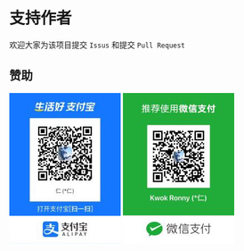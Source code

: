 
# 支持作者

欢迎大家为该项目提交 `Issus` 和提交 `Pull Request`

## 赞助

![](./assets/alipay.jpg)
![](./assets/wechat_pay.jpg)